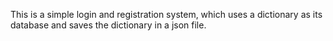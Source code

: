 This is a simple login and registration system, which uses a dictionary as its database and saves the dictionary in a json file.
